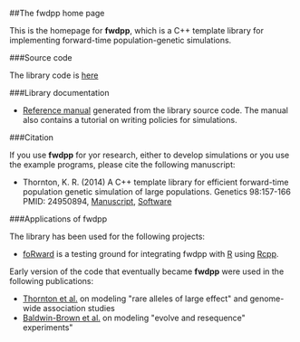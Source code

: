 ##The fwdpp home page

This is the homepage for __fwdpp__, which is a C++ template library for implementing forward-time population-genetic simulations.

###Source code

The library code is [here](https://github.com/molpopgen/fwdpp)

###Library documentation

* [Reference manual](doc/html/index.html) generated from the library source code.  The manual also contains a tutorial on writing policies for simulations.

###Citation

If you use __fwdpp__ for yor research, either to develop simulations or you use the example programs, please cite the following manuscript:

* Thornton, K. R. (2014) A C++ template library for efficient forward-time population genetic simulation of large populations.  Genetics 98:157-166  PMID: 24950894, [Manuscript](http://www.genetics.org/content/198/1/157.abstract), [Software](https://github.com/molpopgen/fwdpp)

###Applications of fwdpp

The library has been used for the following projects:

* [foRward](https://github.com/molpopgen/foRward) is a testing ground for integrating fwdpp with [R](http://r-project.org) using [Rcpp](http://rcpp.org).

Early version of the code that eventually became __fwdpp__ were used in the following publications:

* [Thornton et al.](http://www.plosgenetics.org/article/info%3Adoi%2F10.1371%2Fjournal.pgen.1003258) on modeling "rare alleles of large effect" and genome-wide association studies
* [Baldwin-Brown et al.](http://mbe.oxfordjournals.org/content/31/4/1040.full) on modeling "evolve and resequence" experiments"